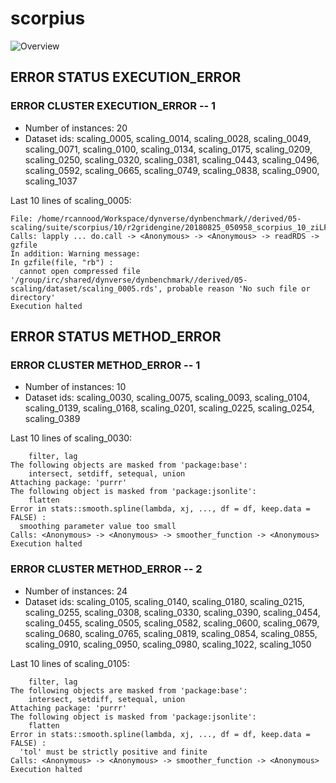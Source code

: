 # scorpius
![Overview](scorpius.svg)

## ERROR STATUS EXECUTION_ERROR

### ERROR CLUSTER EXECUTION_ERROR -- 1

 * Number of instances: 20
 * Dataset ids: scaling_0005, scaling_0014, scaling_0028, scaling_0049, scaling_0071, scaling_0100, scaling_0134, scaling_0175, scaling_0209, scaling_0250, scaling_0320, scaling_0381, scaling_0443, scaling_0496, scaling_0592, scaling_0665, scaling_0749, scaling_0838, scaling_0900, scaling_1037

Last 10 lines of scaling_0005:
```
File: /home/rcannood/Workspace/dynverse/dynbenchmark//derived/05-scaling/suite/scorpius/10/r2gridengine/20180825_050958_scorpius_10_ziLFB1PQ4z/log/log.5.e.txt
Calls: lapply ... do.call -> <Anonymous> -> <Anonymous> -> readRDS -> gzfile
In addition: Warning message:
In gzfile(file, "rb") :
  cannot open compressed file '/group/irc/shared/dynverse/dynbenchmark//derived/05-scaling/dataset/scaling_0005.rds', probable reason 'No such file or directory'
Execution halted
```

## ERROR STATUS METHOD_ERROR

### ERROR CLUSTER METHOD_ERROR -- 1

 * Number of instances: 10
 * Dataset ids: scaling_0030, scaling_0075, scaling_0093, scaling_0104, scaling_0139, scaling_0168, scaling_0201, scaling_0225, scaling_0254, scaling_0389

Last 10 lines of scaling_0030:
```
    filter, lag
The following objects are masked from 'package:base':
    intersect, setdiff, setequal, union
Attaching package: 'purrr'
The following object is masked from 'package:jsonlite':
    flatten
Error in stats::smooth.spline(lambda, xj, ..., df = df, keep.data = FALSE) : 
  smoothing parameter value too small
Calls: <Anonymous> -> <Anonymous> -> smoother_function -> <Anonymous>
Execution halted
```

### ERROR CLUSTER METHOD_ERROR -- 2

 * Number of instances: 24
 * Dataset ids: scaling_0105, scaling_0140, scaling_0180, scaling_0215, scaling_0255, scaling_0308, scaling_0330, scaling_0390, scaling_0454, scaling_0455, scaling_0505, scaling_0582, scaling_0600, scaling_0679, scaling_0680, scaling_0765, scaling_0819, scaling_0854, scaling_0855, scaling_0910, scaling_0950, scaling_0980, scaling_1022, scaling_1050

Last 10 lines of scaling_0105:
```
    filter, lag
The following objects are masked from 'package:base':
    intersect, setdiff, setequal, union
Attaching package: 'purrr'
The following object is masked from 'package:jsonlite':
    flatten
Error in stats::smooth.spline(lambda, xj, ..., df = df, keep.data = FALSE) : 
  'tol' must be strictly positive and finite
Calls: <Anonymous> -> <Anonymous> -> smoother_function -> <Anonymous>
Execution halted
```



